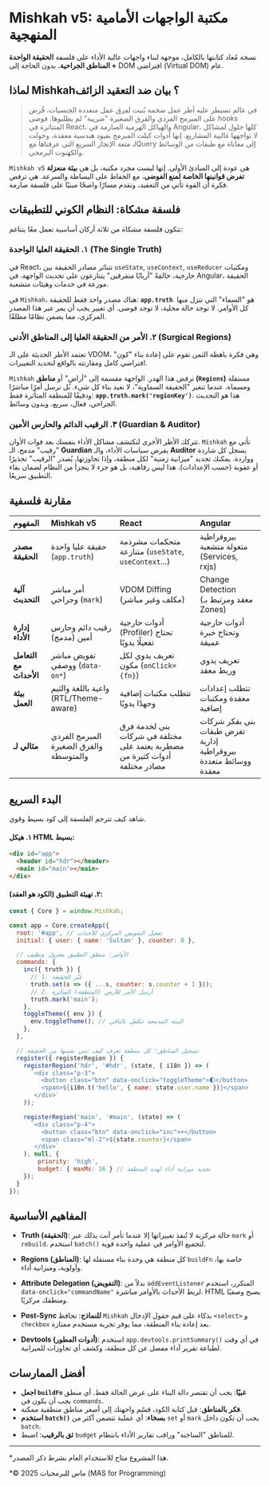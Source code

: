
# Mishkah v5: مكتبة الواجهات الأمامية المنهجية

نسخة مُعاد كتابتها بالكامل، موجهة لبناء واجهات عالية الأداء على فلسفة **الحقيقة الواحدة + المناطق الجراحية**، بدون الحاجة إلى DOM افتراضي (Virtual DOM) عام.

## لماذا Mishkah؟ بيان ضد التعقيد الزائف

> في عالم تسيطر عليه أطر عمل ضخمة بُنيت لفرق عمل متعددة الجنسيات، فُرض على المبرمج الفردي والفرق الصغيرة "ضريبة" لم يطلبوها. فوضى hooks المتناثرة في React، والهياكل الهرمية الصارمة في Angular، كلها حلول لمشاكل لا تواجهها غالبية المشاريع. إنها أدوات كبلت المبرمج بقيود هندسية معقدة، وحولت متعة الإنجاز السريع التي عرفناها مع JQuery إلى معاناة مع طبقات من الوسائط والكهنوت البرمجي.

`Mishkah v5` هي عودة إلى المبادئ الأولى. إنها ليست مجرد مكتبة، بل هي **بيئة منعزلة تفرض قوانينها الخاصة لمنع الفوضى**، مع الحفاظ على البساطة والسرعة. هي ترفض فكرة أن القوة تأتي من التعقيد، وتقدم مسارًا واضحًا مبنيًا على فلسفة صارمة.

## فلسفة مشكاة: النظام الكوني للتطبيقات

تتكون فلسفة مشكاة من ثلاثة أركان أساسية تعمل معًا بتناغم:

### ١. الحقيقة العليا الواحدة (The Single Truth)

في React، تتناثر مصادر الحقيقة بين `useState`, `useContext`, `useReducer` ومكتبات خارجية، خالقةً "أربابًا متفرقين" يتنازعون على تحديث الواجهة. في Angular، الحقيقة موزعة في خدمات وهيئات متشعبة.

في `Mishkah`، هناك مصدر واحد فقط للحقيقة: **`app.truth`**. هو "السماء" التي تنزل منها كل الأوامر. لا توجد حالة محلية، لا توجد فوضى. أي تغيير يجب أن يمر عبر هذا المصدر المركزي، مما يضمن نظامًا مطلقًا.

### ٢. الأمر من الحقيقة العليا إلى المناطق الأدنى (Surgical Regions)

تعتمد الأطر الحديثة على الـ VDOM، وهي فكرة باهظة الثمن تقوم على إعادة بناء "كون" افتراضي كامل ومقارنته بالواقع لتحديد التغييرات.

`Mishkah` ترفض هذا الهدر. الواجهة مقسمة إلى "أراضٍ" أو **مناطق (`Regions`)** مستقلة ومسماة. عندما تتغير "الحقيقة السماوية"، لا نعيد بناء كل شيء. بل نرسل أمرًا مباشرًا ودقيقًا للمنطقة المتأثرة فقط: **`app.truth.mark('regionKey')`**. هذا هو التحديث الجراحي، فعال، سريع، وبدون وسائط.

### ٣. الرقيب الدائم والحارس الأمين (Guardian & Auditor)

تتركك الأطر الأخرى لتكتشف مشاكل الأداء بنفسك بعد فوات الأوان. `Mishkah` تأتي مع "رقيب" مدمج. الـ **Guardian** يفرض سياسات الأداء، والـ **Auditor** يسجل كل شاردة وواردة. يمكنك تحديد "ميزانية زمنية" لكل منطقة، وإذا تجاوزتها، يُصدر "الرقيب" تحذيرًا أو عقوبة (حسب الإعدادات). هذا ليس رفاهية، بل هو جزء لا يتجزأ من النظام لضمان بقاء التطبيق سريعًا.

## مقارنة فلسفية

| المفهوم | Mishkah v5 | React | Angular |
| :--- | :--- | :--- | :--- |
| **مصدر الحقيقة** | حقيقة عليا واحدة (`app.truth`) | متحكمات مشرذمة متنازعة (`useState`, `useContext`...) | بيروقراطية متغولة متشعبة (Services, rxjs) |
| **آلية التحديث** | أمر مباشر وجراحي (`mark`) | VDOM Diffing (مكلف وغير مباشر) | Change Detection (معقد ومرتبط بـ Zones) |
| **إدارة الأداء** | رقيب دائم وحارس أمين (مدمج) | أدوات خارجية (Profiler) تحتاج تفعيلًا يدويًا | أدوات خارجية وتحتاج خبرة عميقة |
| **التعامل مع الأحداث** | تفويض مباشر ووصفي (`data-on*`) | تعريف يدوي لكل مكون (`onClick={fn}`) | تعريف يدوي وربط معقد |
| **بيئة العمل** | واعية باللغة والثيم (RTL/Theme-aware) | تتطلب مكتبات إضافية وجهدًا يدويًا | تتطلب إعدادات معقدة ومكتبات إضافية |
| **مثالي لـ** | المبرمج الفردي والفرق الصغيرة والمتوسطة |  بني لخدمة فرق مختلفة في شركات مضطربة يعتمد على أدوات كثيرة من مصادر مختلفة | بني بفكر شركات تفرض طبقات إدارية بيروقراطية ووسائط متعددة معقدة |

## البدء السريع

شاهد كيف تترجم الفلسفة إلى كود بسيط وقوي.

#### ١. هيكل HTML بسيط:

```html
<div id="app">
  <header id="hdr"></header>
  <main id="main"></main>
</div>
```

#### ٢. تهيئة التطبيق (الكود هو العقد):

```javascript
const { Core } = window.Mishkah;

const app = Core.createApp({
  root: '#app', // تفعيل التفويض المركزي للأحداث
  initial: { user: { name: 'Sultan' }, counter: 0 },

  // الأوامر: منطق التطبيق معزول ونظيف
  commands: {
    inc({ truth }) {
      // 1. غيّر الحقيقة
      truth.set(s => ({ ...s, counter: s.counter + 1 }));
      // 2. أرسل الأمر للأرض (المنطقة) المتأثرة
      truth.mark('main'); 
    },
    toggleTheme({ env }) { 
      env.toggleTheme(); // البيئة المدمجة تتكفل بالباقي
    },
  },

  // تسجيل المناطق: كل منطقة تعرف كيف تبني نفسها من الحقيقة
  register({ registerRegion }) {
    registerRegion('hdr', '#hdr', (state, { i18n }) => (
      `<div class="p-3">
         <button class="btn" data-onclick="toggleTheme">🌓</button>
         <span>${i18n.t('hello', { name: state.user.name })}</span>
       </div>`
    ));

    registerRegion('main', '#main', (state) => (
      `<div class="p-4">
         <button class="btn" data-onclick="inc">+</button>
         <span class="ml-2">${state.counter}</span>
       </div>`
    ), null, { 
        priority: 'high', 
        budget: { maxMs: 16 } // تحديد ميزانية أداء لهذه المنطقة
    });
  }
});
```

## المفاهيم الأساسية

  - **Truth (الحقيقة)**: حالة مركزية لا تُنفذ تغييراتها إلا عندما تأمر أنت بذلك عبر `mark` أو `rebuild`. استخدم `batch()` لتجميع الأوامر في عملية واحدة قوية.

  - **Regions (المناطق)**: كل منطقة هي وحدة بناء مستقلة لها `buildFn` خاصة بها، وأولوية، وميزانية أداء.

  - **Attribute Delegation (التفويض)**: بدلاً من `addEventListener` المتكرر، استخدم `data-onclick="commandName"` لربط الأحداث بالأوامر مباشرة. HTML يصبح وصفيًا ومنطقك مركزيًا.

  - **Post-Sync للنماذج**: تحافظ `Mishkah` بذكاء على قيم حقول الإدخال `<select>` و `checkbox` بعد إعادة بناء المنطقة، مما يوفر تجربة مستخدم ممتازة.

  - **Devtools (أدوات المطور)**: استخدم `app.devtools.printSummary()` في أي وقت لطباعة تقرير أداء مفصل عن كل منطقة، وكشف أي تجاوزات للميزانية.

## أفضل الممارسات

  * **اجعل `buildFn` غبيًا**: يجب أن تقتصر دالة البناء على عرض الحالة فقط. أي منطق يجب أن يكون في `commands`.
  * **فكر بالمناطق**: قبل كتابة الكود، قسّم واجهتك إلى أصغر مناطق منطقية ممكنة.
  * **استخدم `batch()` بسخاء**: أي عملية تتضمن أكثر من `set` أو `mark` يجب أن تكون داخل `batch`.
  * **ثق بالرقيب**: اضبط `budget` للمناطق "الساخنة" وراقب تقارير الأداء بانتظام.

-----

 *هذا المشروع متاح للاستخدام العام بشرط ذكر المصدر.

 *© 2025 ماس للبرمجيات (MAS for Programming)
